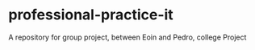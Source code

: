 # professional-practice-it
A repository for group project, between Eoin and Pedro, college Project 
